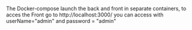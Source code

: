 The Docker-compose launch the back and front in separate containers, to acces the Front go to http://localhost:3000/
you can access with userName="admin" and password = "admin"
